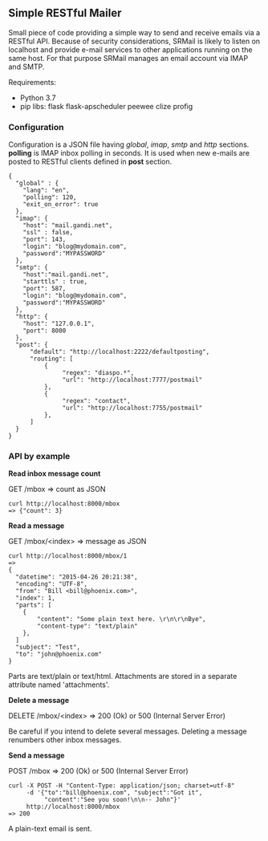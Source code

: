 ## Simple RESTful Mailer

Small piece of code providing a simple way to send and receive emails via a
RESTful API. Because of security considerations, SRMail is likely to listen on
localhost and provide e-mail services to other applications running on the same
host. For that purpose SRMail manages an email account via IMAP and SMTP.

Requirements: 

- Python 3.7
- pip libs: flask flask-apscheduler peewee clize profig 

### Configuration

Configuration is a JSON file having *global*, *imap*, *smtp* and *http*
sections. **polling** is IMAP inbox polling in seconds. It is used when new
e-mails are posted to RESTful clients defined in **post** section.    

    {
      "global" : {
        "lang": "en",
        "polling": 120,
        "exit_on_error": true
      },
      "imap": {
        "host": "mail.gandi.net",
        "ssl" : false,
        "port": 143,
        "login": "blog@mydomain.com",
        "password":"MYPASSWORD"
      },
      "smtp": {
        "host":"mail.gandi.net",
        "starttls" : true,
        "port": 587,
        "login": "blog@mydomain.com",
        "password":"MYPASSWORD"
      },
      "http": {
        "host": "127.0.0.1",
        "port": 8000
      },
      "post": {
          "default": "http://localhost:2222/defaultposting",
          "routing": [
              {
                   "regex": "diaspo.*",                  
                   "url": "http://localhost:7777/postmail"
              },
              {
                   "regex": "contact",
                   "url": "http://localhost:7755/postmail"
              },  
          ]
      }
    }

### API by example

**Read inbox message count**

GET /mbox => count as JSON

    curl http://localhost:8000/mbox
    => {"count": 3}

**Read a message**

GET /mbox/\<index\> => message as JSON

    curl http://localhost:8000/mbox/1
    =>
    {
      "datetime": "2015-04-26 20:21:38",
      "encoding": "UTF-8",
      "from": "Bill <bill@phoenix.com>",
      "index": 1,
      "parts": [
        {
            "content": "Some plain text here. \r\n\r\nBye",
            "content-type": "text/plain"
        },
      ]
      "subject": "Test",
      "to": "john@phoenix.com"
    }

Parts are text/plain or text/html.
Attachments are stored in a separate attribute named 'attachments'.

**Delete a message**

DELETE /mbox/\<index\> => 200 (Ok) or 500 (Internal Server Error)

Be careful if you intend to delete several messages. Deleting a message
renumbers other inbox messages.

**Send a message**

POST /mbox => 200 (Ok) or 500 (Internal Server Error)

    curl -X POST -H "Content-Type: application/json; charset=utf-8"
         -d '{"to":"bill@phoenix.com", "subject":"Got it",
              "content":"See you soon!\n\n-- John"}'
         http://localhost:8000/mbox
    => 200

A plain-text email is sent.

